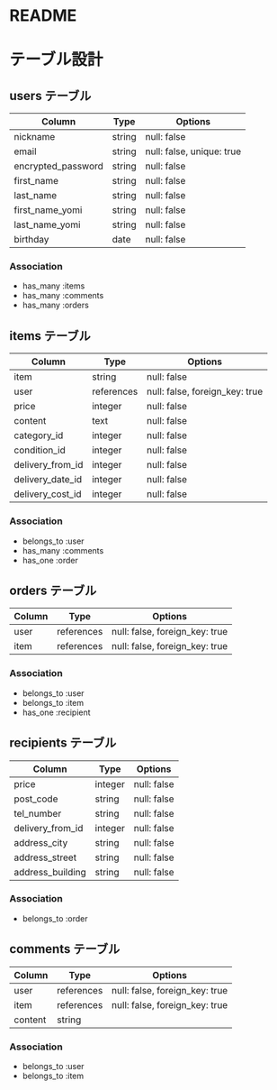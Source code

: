 # README
# テーブル設計

## users テーブル

| Column                 | Type    | Options                   |
| ---------------------- | ------- | ------------------------- |
| nickname               | string  | null: false               |
| email                  | string  | null: false, unique: true |
| encrypted_password     | string  | null: false               |
| first_name             | string  | null: false               |
| last_name              | string  | null: false               |
| first_name_yomi        | string  | null: false               |
| last_name_yomi         | string  | null: false               |
| birthday               | date    | null: false               |

### Association

- has_many :items
- has_many :comments
- has_many :orders

## items テーブル

| Column           | Type       | Options                        |
| ---------------- | ---------- | ------------------------------ |
| item             | string     | null: false                    |
| user             | references | null: false, foreign_key: true |
| price            | integer    | null: false                    |
| content          | text       | null: false                    |
| category_id      | integer    | null: false                    |
| condition_id     | integer    | null: false                    |
| delivery_from_id | integer    | null: false                    |
| delivery_date_id | integer    | null: false                    |
| delivery_cost_id | integer    | null: false                    |

### Association

- belongs_to :user
- has_many :comments
- has_one :order

## orders テーブル

| Column       | Type       | Options                        |
| ------------ | ---------- | ------------------------------ |
| user         | references | null: false, foreign_key: true |
| item         | references | null: false, foreign_key: true |

### Association

- belongs_to :user
- belongs_to :item
- has_one :recipient

## recipients テーブル

| Column           | Type       | Options                        |
| ---------------- | ---------- | ------------------------------ |
| price            | integer    | null: false                    |
| post_code        | string     | null: false                    |
| tel_number       | string     | null: false                    |
| delivery_from_id | integer    | null: false                    |
| address_city     | string     | null: false                    |
| address_street   | string     | null: false                    |
| address_building | string     | null: false                    |

### Association

- belongs_to :order

## comments テーブル

| Column  | Type       | Options                        |
| ------- | ---------- | ------------------------------ |
| user    | references | null: false, foreign_key: true |
| item    | references | null: false, foreign_key: true |
| content | string     |                                |

### Association

- belongs_to :user
- belongs_to :item